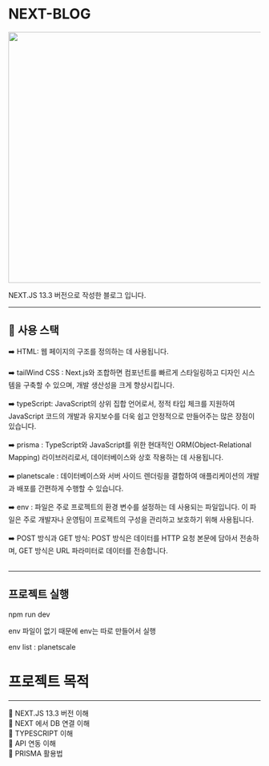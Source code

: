 # NEXT-BLOG

<img src="public/assets/blog.jpg"  width="1000" height="500">

NEXT.JS 13.3 버전으로 작성한 블로그 입니다.

******

📓 사용 스택
---

➡️ HTML: 웹 페이지의 구조를 정의하는 데 사용됩니다.<br><br>
➡️ tailWind CSS : Next.js와 조합하면 컴포넌트를 빠르게 스타일링하고 디자인 시스템을 구축할 수 있으며, 개발 생산성을 크게 향상시킵니다. <br><br>
➡️ typeScript: JavaScript의 상위 집합 언어로서, 정적 타입 체크를 지원하여 JavaScript 코드의 개발과 유지보수를 더욱 쉽고 안정적으로 만들어주는 많은 장점이 있습니다.<br><br>
➡️ prisma : TypeScript와 JavaScript를 위한 현대적인 ORM(Object-Relational Mapping) 라이브러리로서, 데이터베이스와 상호 작용하는 데 사용됩니다. <br><br>
➡️ planetscale : 데이터베이스와 서버 사이드 렌더링을 결합하여 애플리케이션의 개발과 배포를 간편하게 수행할 수 있습니다.<br><br>
➡️ env : 파일은 주로 프로젝트의 환경 변수를 설정하는 데 사용되는 파일입니다. 이 파일은 주로 개발자나 운영팀이 프로젝트의 구성을 관리하고 보호하기 위해 사용됩니다. <br><br>
➡️ POST 방식과 GET 방식: POST 방식은 데이터를 HTTP 요청 본문에 담아서 전송하며, GET 방식은 URL 파라미터로 데이터를 전송합니다.<br><br>

*******

프로젝트 실행
---
npm run dev

env 파일이 없기 때문에 env는 따로 만들어서 실행

env list : planetscale

# 프로젝트 목적

---

📕 NEXT.JS 13.3 버전 이해 <br>
📕 NEXT 에서 DB 연결 이해 <br>
📕 TYPESCRIPT 이해 <br>
📕 API 연동 이해 <br>
📕 PRISMA 활용법  <br>
